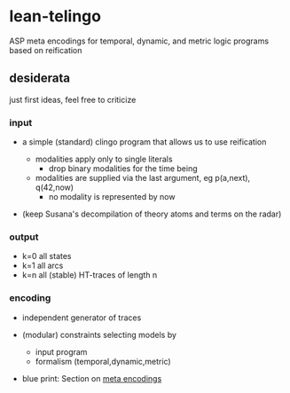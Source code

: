 # lean-telingo

ASP meta encodings for temporal, dynamic, and metric logic programs based on reification

## desiderata

just first ideas, feel free to criticize

### input

  * a simple (standard) clingo program that allows us to use reification
	* modalities apply only to single literals
		* drop binary modalities for the time being
	* modalities are supplied via the last argument, eg p(a,next), q(42,now)
		* no modality is represented by now

  * (keep Susana's decompilation of theory atoms and terms on the radar)

### output

  * k=0 all states
  * k=1 all arcs
  * k=n all (stable) HT-traces of length n

### encoding

  * independent generator of traces

  * (modular) constraints selecting models by
	* input program
	* formalism (temporal,dynamic,metric)

  * blue print: Section on [meta encodings](https://www.cs.uni-potsdam.de/wv/publications/DBLP_journals/corr/abs-2008-06692.pdf)
